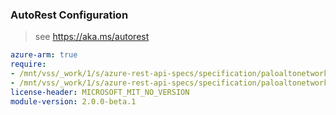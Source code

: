 ### AutoRest Configuration

> see https://aka.ms/autorest

``` yaml
azure-arm: true
require:
- /mnt/vss/_work/1/s/azure-rest-api-specs/specification/paloaltonetworks/resource-manager/readme.md
- /mnt/vss/_work/1/s/azure-rest-api-specs/specification/paloaltonetworks/resource-manager/readme.go.md
license-header: MICROSOFT_MIT_NO_VERSION
module-version: 2.0.0-beta.1
```